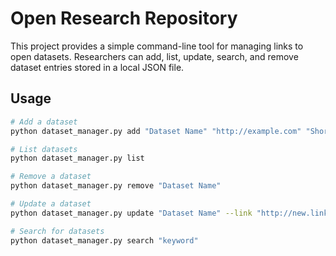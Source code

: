 # Open Research Repository

This project provides a simple command-line tool for managing links to open datasets. Researchers can add, list, update, search, and remove dataset entries stored in a local JSON file.

## Usage

```bash
# Add a dataset
python dataset_manager.py add "Dataset Name" "http://example.com" "Short description"

# List datasets
python dataset_manager.py list

# Remove a dataset
python dataset_manager.py remove "Dataset Name"

# Update a dataset
python dataset_manager.py update "Dataset Name" --link "http://new.link" --description "New info"

# Search for datasets
python dataset_manager.py search "keyword"
```
